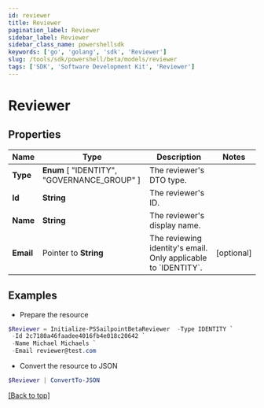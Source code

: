 ```yaml
---
id: reviewer
title: Reviewer
pagination_label: Reviewer
sidebar_label: Reviewer
sidebar_class_name: powershellsdk
keywords: ['go', 'golang', 'sdk', 'Reviewer'] 
slug: /tools/sdk/powershell/beta/models/reviewer
tags: ['SDK', 'Software Development Kit', 'Reviewer']
---
```



# Reviewer

## Properties

Name | Type | Description | Notes
------------ | ------------- | ------------- | -------------
**Type** |   **Enum** [  "IDENTITY",    "GOVERNANCE_GROUP" ] | The reviewer&#39;s DTO type. | 
**Id** |  **String** | The reviewer&#39;s ID. | 
**Name** |  **String** | The reviewer&#39;s display name. | 
**Email** |  Pointer to **String** | The reviewing identity&#39;s email. Only applicable to &#x60;IDENTITY&#x60;. | [optional] 

## Examples

- Prepare the resource
```powershell
$Reviewer = Initialize-PSSailpointBetaReviewer  -Type IDENTITY `
 -Id 2c7180a46faadee4016fb4e018c20642 `
 -Name Michael Michaels `
 -Email reviewer@test.com
```

- Convert the resource to JSON
```powershell
$Reviewer | ConvertTo-JSON
```


[[Back to top]](#) 


